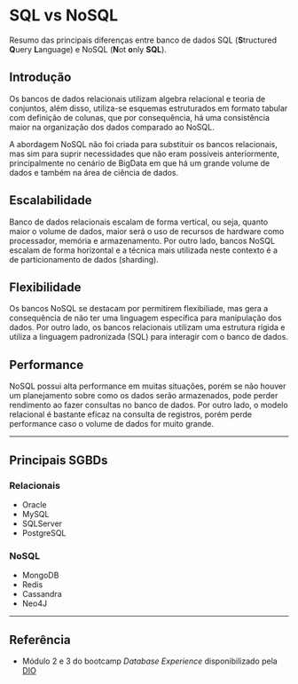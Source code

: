 # SQL vs NoSQL

Resumo das principais diferenças entre banco de dados SQL (**S**tructured **Q**uery **L**anguage) e NoSQL (**N**ot **o**nly **SQL**).

## Introdução

Os bancos de dados relacionais utilizam algebra relacional e teoria de conjuntos, além disso, utiliza-se esquemas estruturados em formato tabular com definição de colunas, que por consequência, há uma consistência maior na organização dos dados comparado ao NoSQL.

A abordagem NoSQL não foi criada para substituir os bancos relacionais, mas sim para suprir necessidades que não eram possíveis anteriormente, principalmente no cenário de BigData em que há um grande volume de dados e também na área de ciência de dados.

## Escalabilidade

Banco de dados relacionais escalam de forma vertical, ou seja, quanto maior o volume de dados, maior será o uso de recursos de hardware como processador, memória e armazenamento. Por outro lado, bancos NoSQL escalam de forma horizontal e a técnica mais utilizada neste contexto é a de particionamento de dados (sharding).

## Flexibilidade

Os bancos NoSQL se destacam por permitirem flexibiliade, mas gera a consequência de não ter uma linguagem específica para manipulação dos dados. Por outro lado, os bancos relacionais utilizam uma estrutura rígida e utiliza a linguagem padronizada (SQL) para interagir com o banco de dados.

## Performance

NoSQL possui alta performance em muitas situações, porém se não houver um planejamento sobre como os dados serão armazenados, pode perder rendimento ao fazer consultas no banco de dados. Por outro lado, o modelo relacional é bastante eficaz na consulta de registros, porém perde performance caso o volume de dados for muito grande.

---

## Principais SGBDs

### Relacionais

- Oracle
- MySQL
- SQLServer
- PostgreSQL

### NoSQL

- MongoDB
- Redis
- Cassandra
- Neo4J

---

## Referência

- Módulo 2 e 3 do bootcamp _Database Experience_ disponibilizado pela [DIO](https://www.dio.me/ "Digital Innovation One")

